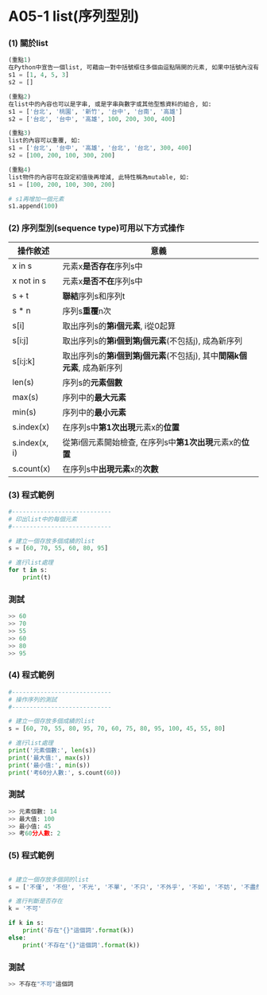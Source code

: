 # A05-1 list(序列型別)


### (1) 關於list
``` python
(重點1)
在Python中宣告一個list, 可藉由一對中括號框住多個由逗點隔開的元素, 如果中括號內沒有元素 它就是一個空的list, 如:
s1 = [1, 4, 5, 3]
s2 = []

(重點2)
在list中的內容也可以是字串, 或是字串與數字或其他型態資料的組合, 如:
s1 = ['台北', '桃園', '新竹', '台中', '台南', '高雄']
s2 = ['台北', '台中', '高雄', 100, 200, 300, 400]

(重點3)
list的內容可以重覆, 如:
s1 = ['台北', '台中', '高雄', '台北', '台北', 300, 400]
s2 = [100, 200, 100, 300, 200]

(重點4)
list物件的內容可在設定初值後再增減, 此特性稱為mutable, 如:
s1 = [100, 200, 100, 300, 200]

# s1再增加一個元素
s1.append(100)  
```

### (2) 序列型別(sequence type)可用以下方式操作

| 操作敘述 | 意義 |
|---------|------|
| x in s | 元素x**是否存在**序列s中 |
| x not in s | 元素x**是否不在**序列s中 |
| s + t | **聯結**序列s和序列t |
| s * n | 序列s**重覆**n次 |
| s[i] | 取出序列s的**第i個元素**, i從0起算 |
| s[i:j] | 取出序列s的**第i個到第j個元素**(不包括j), 成為新序列  |
| s[i:j:k] | 取出序列s的**第i個到第j個元素**(不包括j), 其中**間隔k個元素**, 成為新序列  |
| len(s) | 序列s的**元素個數** |
| max(s) | 序列中的**最大元素** |
| min(s) | 序列中的**最小元素** |
| s.index(x) | 在序列s中**第1次出現**元素x的**位置** |
| s.index(x, i) | 從第i個元素開始檢查, 在序列s中**第1次出現**元素x的**位置** |
| s.count(x) | 在序列s中**出現元素**x的**次數** |

### (3) 程式範例
``` python
#----------------------------
# 印出list中的每個元素
#----------------------------

# 建立一個存放多個成績的list
s = [60, 70, 55, 60, 80, 95]

# 進行list處理
for t in s:
    print(t)
```

### 測試
``` python
>> 60
>> 70
>> 55
>> 60
>> 80
>> 95
```

### (4) 程式範例
``` python
#----------------------------
# 操作序列的測試
#----------------------------

# 建立一個存放多個成績的list
s = [60, 70, 55, 80, 95, 70, 60, 75, 80, 95, 100, 45, 55, 80]

# 進行list處理
print('元素個數:', len(s))
print('最大值:', max(s))  
print('最小值:', min(s)) 
print('考60分人數:', s.count(60)) 
```

### 測試
``` python
>> 元素個數: 14
>> 最大值: 100
>> 最小值: 45
>> 考60分人數: 2
```

### (5) 程式範例
``` python

# 建立一個存放多個詞的list
s = ['不僅', '不但', '不光', '不單', '不只', '不外乎', '不如', '不妨', '不盡然', '不得', '不怕']

# 進行判斷是否存在
k = '不可'

if k in s:
    print('存在"{}"這個詞'.format(k))
else:
    print('不存在"{}"這個詞'.format(k))
```

### 測試
``` python
>> 不存在"不可"這個詞
```
